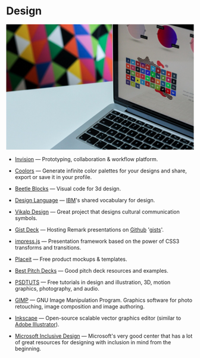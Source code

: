 # Design

![design](../images/design.jpg)

- [Invision](https://www.invisionapp.com) — Prototyping, collaboration & workflow platform.

- [Coolors](https://coolors.co) — Generate infinite color palettes for your designs and share, export or save it in your profile.

- [Beetle Blocks](http://beetleblocks.com) — Visual code for 3d design.

- [Design Language](https://www.ibm.com/design/language) — [IBM](https://www.ibm.com)'s shared vocabulary for design.

- [Vikalp Design](http://vikalpdesign.com) — Great project that designs cultural communication symbols.

- [Gist Deck](https://gistdeck.github.io) — Hosting Remark presentations on [Github](https://github.com) '[gists](https://gist.github.com)'.

- [impress.js](https://github.com/impress/impress.js) — Presentation framework based on the power of CSS3 transforms and transitions.

- [Placeit](https://placeit.net) — Free product mockups & templates.

- [Best Pitch Decks](https://pitchdeck.improvepresentation.com) — Good pitch deck resources and examples.

- [PSDTUTS](https://design.tutsplus.com) — Free tutorials in design and illustration, 3D, motion graphics, photography, and audio.

- [GIMP](https://www.gimp.org) — GNU Image Manipulation Program. Graphics software for photo retouching, image composition and image authoring.

- [Inkscape](https://inkscape.org/en) — Open-source scalable vector graphics editor (similar to [Adobe Illustrator](https://www.adobe.com/products/illustrator.html)).

- [Microsoft Inclusive Design](https://microsoft.com/en-us/design/inclusive) — Microsoft's very good center that has a lot of great resources for designing with inclusion in mind from the beginning.
